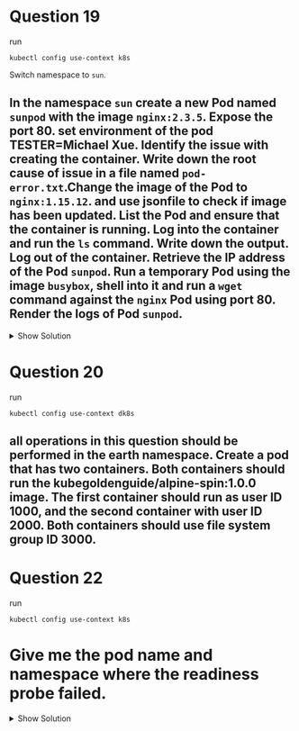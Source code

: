 # Question 19
run
```
kubectl config use-context k8s
```
Switch namespace to `sun`.
## In the namespace `sun` create a new Pod named `sunpod` with the image `nginx:2.3.5`. Expose the port 80. set environment of the pod TESTER=Michael Xue. Identify the issue with creating the container. Write down the root cause of issue in a file named `pod-error.txt`.Change the image of the Pod to `nginx:1.15.12`. and use jsonfile to check if image has been updated. List the Pod and ensure that the container is running. Log into the container and run the `ls` command. Write down the output. Log out of the container.  Retrieve the IP address of the Pod `sunpod`.  Run a temporary Pod using the image `busybox`, shell into it and run a `wget` command against the `nginx` Pod using port 80. Render the logs of Pod `sunpod`.


<details><summary>Show Solution</summary>
<p>

First, create the namespace.

```bash
$ kubectl create namespace sun
```

Next, create the Pod in the new namespace.

```bash
$ kubectl run sunpod --image=nginx:2.3.5 --restart=Never --port=80 --env=TESTER="Michael Xue" --namespace=sun
pod/sunpod created
```

You will see that the image cannot be pulled as it doesn't exist with this tag.

```bash
$ kubectl get pod -n sun
NAME    READY   STATUS             RESTARTS   AGE
sunpod   0/1     ImagePullBackOff   0          1m
```

The list of events can give you a deeper insight. redirect it to text file, pay attention to "Upper case E for Error"

```bash
$ kubectl describe pod -n sun | grep Error>
...
Events:
  Type     Reason                 Age                 From                         Message
  ----     ------                 ----                ----                         -------
  Normal   Scheduled              3m3s                default-scheduler            Successfully assigned sunpod to docker-for-desktop
  Normal   SuccessfulMountVolume  3m2s                kubelet, docker-for-desktop  MountVolume.SetUp succeeded for volume "default-token-jbcl6"
  Normal   Pulling                84s (x4 over 3m2s)  kubelet, docker-for-desktop  pulling image "nginx:2.3.5"
  Warning  Failed                 83s (x4 over 3m1s)  kubelet, docker-for-desktop  Failed to pull image "nginx:2.3.5": rpc error: code = Unknown desc = Error response from daemon: manifest for nginx:2.3.5 not found
  Warning  Failed                 83s (x4 over 3m1s)  kubelet, docker-for-desktop  Error: ErrImagePull
  Normal   BackOff                69s (x6 over 3m)    kubelet, docker-for-desktop  Back-off pulling image "nginx:2.3.5"
  Warning  Failed                 69s (x6 over 3m)    kubelet, docker-for-desktop  Error: ImagePullBackOff
```

Go ahead and edit the existing Pod. Alternatively, you could also just use the `kubectl set image pod sunpod sunpod=nginx --namespace=sun` command.

```bash
$ kubectl edit pod sunpod --namespace=sun
```

After setting an image that does exist, the Pod should render the status `Running`.

```
kubectl get po nginx -o jsonpath='{.spec.containers[].image}{"\n"}'
```

```bash
$ kubectl get pod -n sun
NAME    READY   STATUS    RESTARTS   AGE
sunpod   1/1     Running   0          14m
```

You can shell into the container and run the `ls` command.

```bash
$ kubectl exec sunpod -it --namespace=sun  -- /bin/sh
/ # ls
bin  boot  dev	etc  home  lib	lib64  media  mnt  opt	proc  root  run  sbin  srv  sys  tmp  usr  var
/ # exit
```

Retrieve the IP address of the Pod with the `-o wide` command line option.

```bash
$ kubectl get pods -o wide -n sun
NAME    READY   STATUS    RESTARTS   AGE   IP               NODE
sunpod   1/1     Running   0          12m   192.168.60.149   docker-for-desktop
```

Remember to use the `--rm` to create a temporary Pod.

```bash
$ kubectl run busybox --image=busybox --rm -it --restart=Never -n sun -- /bin/sh
If you don't see a command prompt, try pressing enter.
/ # wget -O- 192.168.60.149:80
Connecting to 192.168.60.149:80 (192.168.60.149:80)
<!DOCTYPE html>
<html>
<head>
<title>Welcome to nginx!</title>
<style>
    body {
        width: 35em;
        margin: 0 auto;
        font-family: Tahoma, Verdana, Arial, sans-serif;
    }
</style>
</head>
<body>
<h1>Welcome to nginx!</h1>
<p>If you see this page, the nginx web server is successfully installed and
working. Further configuration is required.</p>

<p>For online documentation and support please refer to
<a href="http://nginx.org/">nginx.org</a>.<br/>
Commercial support is available at
<a href="http://nginx.com/">nginx.com</a>.</p>

<p><em>Thank you for using nginx.</em></p>
</body>
</html>
-                    100% |**********************************************************************|   612  0:00:00 ETA
/ # exit
```

The logs of the Pod should show a single line indicating our request.

```bash
$ kubectl logs sunpod -n sun
192.168.60.162 - - [17/May/2019:13:35:59 +0000] "GET / HTTP/1.1" 200 612 "-" "Wget" "-"
```




Migrating from imperative commands to imperative object configuration 
Migrating from imperative commands to imperative object configuration involves several manual steps.

Export the live object to a local object configuration file:

kubectl get <kind>/<name> -o yaml > <kind>_<name>.yaml
Manually remove the status field from the object configuration file.

For subsequent object management, use replace exclusively.

kubectl replace -f <kind>_<name>.yaml
</p>
</details>

# Question 20

run
```
kubectl config use-context dk8s
```

## all operations in this question should be performed in the earth namespace. Create a pod that has two containers. Both containers should run the kubegoldenguide/alpine-spin:1.0.0 image. The first container should run as user ID 1000, and the second container with user ID 2000. Both containers should use file system group ID 3000.

# Question 22
run
```
kubectl config use-context k8s
```
# Give me the pod name and namespace where the readiness probe failed.
<details><Summary>Show Solution</Summary>
<p>

```
k get po 
```



```
```


</p>
</details>